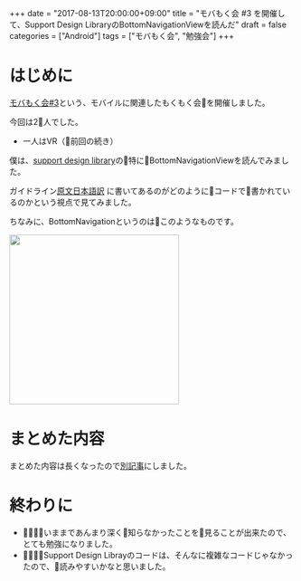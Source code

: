 +++
date = "2017-08-13T20:00:00+09:00"
title = "モバもく会 #3 を開催して、Support Design LibraryのBottomNavigationViewを読んだ"
draft = false
categories = ["Android"]
tags = ["モバもく会", "勉強会"]
+++


# はじめに
<a  target="_blank" href="https://connpass.com/event/63575/" >モバもく会#3</a>という、モバイルに関連したもくもく会を開催しました。

今回は2人でした。

* 一人はVR（前回の続き）


僕は、[support design library](https://github.com/android/platform_frameworks_support/tree/master/design/src/android/support/design/widget)の特にBottomNavigationViewを読んでみました。

ガイドライン[原文](https://material.io/guidelines/components/bottom-navigation.html)[日本語訳](https://www.gstatic.com/material/spec/jp/components.pdf)
に書いてあるのがどのようにコードで書かれているのかという視点で見てみました。


ちなみに、BottomNavigationというのはこのようなものです。

<img src="/images/2017/08/mobamock3/bottom_navigation.gif" width="300">


# まとめた内容

まとめた内容は長くなったので[別記事](http://qiita.com/kwmt@github/items/1c1353260103c6d19ddd)にしました。

# 終わりに

- いままであんまり深く知らなかったことを見ることが出来たので、とても勉強になりました。
- Support Design Librayのコードは、そんなに複雑なコードじゃなかったので、読みやすいかなと思いました。

